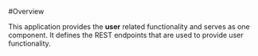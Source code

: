 #Overview

This application provides the **user** related functionality and serves as one component. It defines the REST endpoints that are used to provide user functionality.
